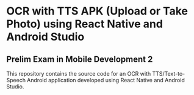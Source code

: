# OCR with TTS APK (Upload or Take Photo) using React Native and Android Studio

## Prelim Exam in Mobile Development 2

This repository contains the source code for an OCR with TTS/Text-to-Speech Android application developed using React Native and Android Studio.
